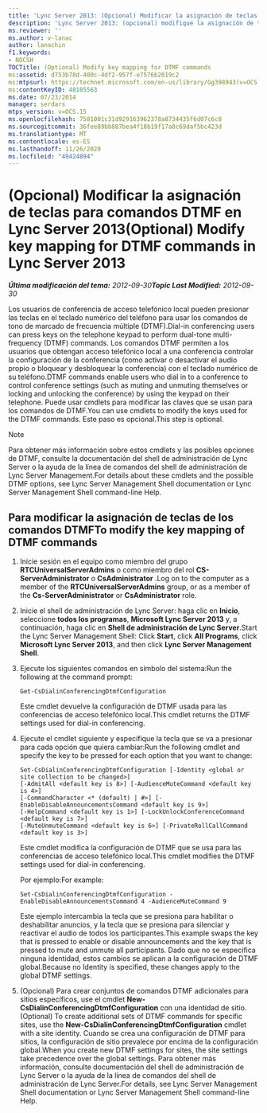 ```yaml
---
title: 'Lync Server 2013: (Opcional) Modificar la asignación de teclas para comandos DTMF'
description: 'Lync Server 2013: (opcional) modifique la asignación de teclas para los comandos de DTMF.'
ms.reviewer: ''
ms.author: v-lanac
author: lanachin
f1.keywords:
- NOCSH
TOCTitle: (Optional) Modify key mapping for DTMF commands
ms:assetid: d753b78d-400c-4df2-957f-e7576b2019c2
ms:mtpsurl: https://technet.microsoft.com/en-us/library/Gg398943(v=OCS.15)
ms:contentKeyID: 48185563
ms.date: 07/23/2014
manager: serdars
mtps_version: v=OCS.15
ms.openlocfilehash: 7581001c31d929163962378a8734435f6d07c6c8
ms.sourcegitcommit: 36fee89bb887bea4f18b19f17a8c69daf5bc423d
ms.translationtype: MT
ms.contentlocale: es-ES
ms.lasthandoff: 11/26/2020
ms.locfileid: "49424894"
---
```

# <a name="optional-modify-key-mapping-for-dtmf-commands-in-lync-server-2013"></a><span data-ttu-id="782ce-103">(Opcional) Modificar la asignación de teclas para comandos DTMF en Lync Server 2013</span><span class="sxs-lookup"><span data-stu-id="782ce-103">(Optional) Modify key mapping for DTMF commands in Lync Server 2013</span></span>

<div data-xmlns="http://www.w3.org/1999/xhtml">

<div class="topic" data-xmlns="http://www.w3.org/1999/xhtml" data-msxsl="urn:schemas-microsoft-com:xslt" data-cs="https://msdn.microsoft.com/">

<div data-asp="https://msdn2.microsoft.com/asp">



</div>

<div id="mainSection">

<div id="mainBody"><span data-ttu-id="782ce-104">

<span> </span></span><span class="sxs-lookup"><span data-stu-id="782ce-104">

<span> </span></span></span>

<span data-ttu-id="782ce-105">_**Última modificación del tema:** 2012-09-30_</span><span class="sxs-lookup"><span data-stu-id="782ce-105">_**Topic Last Modified:** 2012-09-30_</span></span>

<span data-ttu-id="782ce-106">Los usuarios de conferencia de acceso telefónico local pueden presionar las teclas en el teclado numérico del teléfono para usar los comandos de tono de marcado de frecuencia múltiple (DTMF).</span><span class="sxs-lookup"><span data-stu-id="782ce-106">Dial-in conferencing users can press keys on the telephone keypad to perform dual-tone multi-frequency (DTMF) commands.</span></span> <span data-ttu-id="782ce-107">Los comandos DTMF permiten a los usuarios que obtengan acceso telefónico local a una conferencia controlar la configuración de la conferencia (como activar o desactivar el audio propio o bloquear y desbloquear la conferencia) con el teclado numérico de su teléfono.</span><span class="sxs-lookup"><span data-stu-id="782ce-107">DTMF commands enable users who dial in to a conference to control conference settings (such as muting and unmuting themselves or locking and unlocking the conference) by using the keypad on their telephone.</span></span> <span data-ttu-id="782ce-108">Puede usar cmdlets para modificar las claves que se usan para los comandos de DTMF.</span><span class="sxs-lookup"><span data-stu-id="782ce-108">You can use cmdlets to modify the keys used for the DTMF commands.</span></span> <span data-ttu-id="782ce-109">Este paso es opcional.</span><span class="sxs-lookup"><span data-stu-id="782ce-109">This step is optional.</span></span>

<div>


> [!NOTE]  
> <span data-ttu-id="782ce-110">Para obtener más información sobre estos cmdlets y las posibles opciones de DTMF, consulte la documentación del shell de administración de Lync Server o la ayuda de la línea de comandos del shell de administración de Lync Server Management.</span><span class="sxs-lookup"><span data-stu-id="782ce-110">For details about these cmdlets and the possible DTMF options, see Lync Server Management Shell documentation or Lync Server Management Shell command-line Help.</span></span>



</div>

<div>

## <a name="to-modify-the-key-mapping-of-dtmf-commands"></a><span data-ttu-id="782ce-111">Para modificar la asignación de teclas de los comandos DTMF</span><span class="sxs-lookup"><span data-stu-id="782ce-111">To modify the key mapping of DTMF commands</span></span>

1.  <span data-ttu-id="782ce-112">Inicie sesión en el equipo como miembro del grupo **RTCUniversalServerAdmins** o como miembro del rol **CS-ServerAdministrator** o **CsAdministrator** .</span><span class="sxs-lookup"><span data-stu-id="782ce-112">Log on to the computer as a member of the **RTCUniversalServerAdmins** group, or as a member of the **Cs-ServerAdministrator** or **CsAdministrator** role.</span></span>

2.  <span data-ttu-id="782ce-113">Inicie el shell de administración de Lync Server: haga clic en **Inicio**, seleccione **todos los programas**, **Microsoft Lync Server 2013** y, a continuación, haga clic en **Shell de administración de Lync Server**.</span><span class="sxs-lookup"><span data-stu-id="782ce-113">Start the Lync Server Management Shell: Click **Start**, click **All Programs**, click **Microsoft Lync Server 2013**, and then click **Lync Server Management Shell**.</span></span>

3.  <span data-ttu-id="782ce-114">Ejecute los siguientes comandos en símbolo del sistema:</span><span class="sxs-lookup"><span data-stu-id="782ce-114">Run the following at the command prompt:</span></span>
    
        Get-CsDialinConferencingDtmfConfiguration
    
    <span data-ttu-id="782ce-115">Este cmdlet devuelve la configuración de DTMF usada para las conferencias de acceso telefónico local.</span><span class="sxs-lookup"><span data-stu-id="782ce-115">This cmdlet returns the DTMF settings used for dial-in conferencing.</span></span>

4.  <span data-ttu-id="782ce-116">Ejecute el cmdlet siguiente y especifique la tecla que se va a presionar para cada opción que quiera cambiar:</span><span class="sxs-lookup"><span data-stu-id="782ce-116">Run the following cmdlet and specify the key to be pressed for each option that you want to change:</span></span>
    
        Set-CsDialinConferencingDtmfConfiguration [-Identity <global or site collection to be changed>]
        [-AdmitAll <default key is 8>] [-AudienceMuteCommand <default key is 4>]
        [-CommandCharacter <* (default) | #>] [-EnableDisableAnnouncementsCommand <default key is 9>]
        [-HelpCommand <default key is 1>] [-LockUnlockConferenceCommand <default key is 7>]
        [-MuteUnmuteCommand <default key is 6>] [-PrivateRollCallCommand <default key is 3>]
    
    <span data-ttu-id="782ce-117">Este cmdlet modifica la configuración de DTMF que se usa para las conferencias de acceso telefónico local.</span><span class="sxs-lookup"><span data-stu-id="782ce-117">This cmdlet modifies the DTMF settings used for dial-in conferencing.</span></span>
    
    <span data-ttu-id="782ce-118">Por ejemplo:</span><span class="sxs-lookup"><span data-stu-id="782ce-118">For example:</span></span>
    
        Set-CsDialinConferencingDtmfConfiguration -EnableDisableAnnouncementsCommand 4 -AudienceMuteCommand 9
    
    <span data-ttu-id="782ce-119">Este ejemplo intercambia la tecla que se presiona para habilitar o deshabilitar anuncios, y la tecla que se presiona para silenciar y reactivar el audio de todos los participantes.</span><span class="sxs-lookup"><span data-stu-id="782ce-119">This example swaps the key that is pressed to enable or disable announcements and the key that is pressed to mute and unmute all participants.</span></span> <span data-ttu-id="782ce-120">Dado que no se especifica ninguna identidad, estos cambios se aplican a la configuración de DTMF global.</span><span class="sxs-lookup"><span data-stu-id="782ce-120">Because no Identity is specified, these changes apply to the global DTMF settings.</span></span>

5.  <span data-ttu-id="782ce-121">(Opcional) Para crear conjuntos de comandos DTMF adicionales para sitios específicos, use el cmdlet **New-CsDialinConferencingDtmfConfiguration** con una identidad de sitio.</span><span class="sxs-lookup"><span data-stu-id="782ce-121">(Optional) To create additional sets of DTMF commands for specific sites, use the **New-CsDialinConferencingDtmfConfiguration** cmdlet with a site identity.</span></span> <span data-ttu-id="782ce-122">Cuando se crea una configuración de DTMF para sitios, la configuración de sitio prevalece por encima de la configuración global.</span><span class="sxs-lookup"><span data-stu-id="782ce-122">When you create new DTMF settings for sites, the site settings take precedence over the global settings.</span></span> <span data-ttu-id="782ce-123">Para obtener más información, consulte documentación del shell de administración de Lync Server o la ayuda de la línea de comandos del shell de administración de Lync Server.</span><span class="sxs-lookup"><span data-stu-id="782ce-123">For details, see Lync Server Management Shell documentation or Lync Server Management Shell command-line Help.</span></span>

<span data-ttu-id="782ce-124"></div>

</div>

<span> </span>

</div>

</div>

</span><span class="sxs-lookup"><span data-stu-id="782ce-124"></div>

</div>

<span> </span>

</div>

</div>

</span></span></div>

